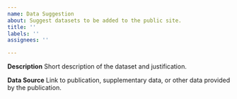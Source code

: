 ```yaml
---
name: Data Suggestion
about: Suggest datasets to be added to the public site.
title: ''
labels: ''
assignees: ''

---
```


**Description**
Short description of the dataset and justification.

**Data Source**
Link to publication, supplementary data, or other data provided by the publication.
